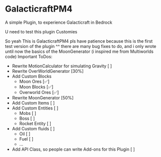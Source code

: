 # GalacticraftPM4
A simple Plugin, to experience Galacticraft in Bedrock

U need to test this plugin Customies

So yeah This is GalacticraftPM4
pls have patience because this is the first test version of the plugin ^^
there are many bug fixes to do, and i only wrote until now the basics of the MoonGenerator (i inspired me from Multiworlds code)
Important ToDos:
- Rewrite MotionCalculator for simulating Gravity [ ]
- Rewrite OverWorldGenerator [30%]
- Add Custom Blocks
  - Moon Ores [✅]
  - Moon Blocks [✅]
  - Overworld Ores [✅]
- Rewrite MoonGenerator [50%]
- Add Custom Items [ ]
- Add Custom Entities [ ]
  - Mobs [ ]
  - Boss [ ]
  - Rocket Entity [ ]
- Add Custom fluids [ ]
  - Oil [ ]
  - Fuel [ ]
  - ...
- Add API Class, so people can write Add-ons for this Plugin [ ]
